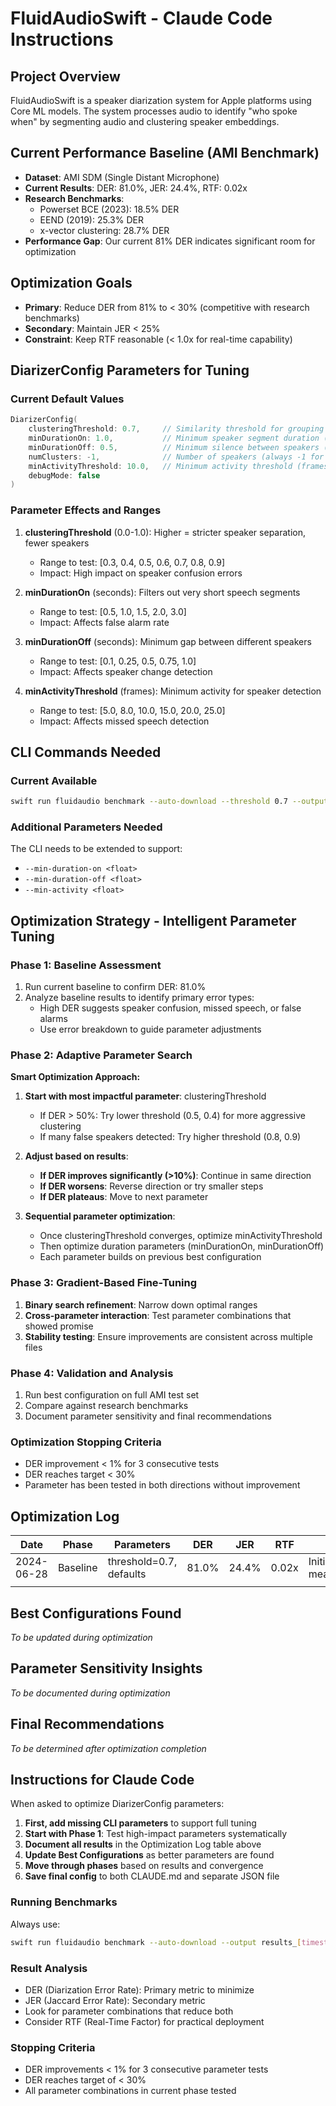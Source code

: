 # FluidAudioSwift - Claude Code Instructions

## Project Overview
FluidAudioSwift is a speaker diarization system for Apple platforms using Core ML models. The system processes audio to identify "who spoke when" by segmenting audio and clustering speaker embeddings.

## Current Performance Baseline (AMI Benchmark)
- **Dataset**: AMI SDM (Single Distant Microphone)
- **Current Results**: DER: 81.0%, JER: 24.4%, RTF: 0.02x
- **Research Benchmarks**: 
  - Powerset BCE (2023): 18.5% DER
  - EEND (2019): 25.3% DER
  - x-vector clustering: 28.7% DER
- **Performance Gap**: Our current 81% DER indicates significant room for optimization

## Optimization Goals
- **Primary**: Reduce DER from 81% to < 30% (competitive with research benchmarks)
- **Secondary**: Maintain JER < 25%
- **Constraint**: Keep RTF reasonable (< 1.0x for real-time capability)

## DiarizerConfig Parameters for Tuning

### Current Default Values
```swift
DiarizerConfig(
    clusteringThreshold: 0.7,     // Similarity threshold for grouping speakers (0.0-1.0)
    minDurationOn: 1.0,           // Minimum speaker segment duration (seconds)
    minDurationOff: 0.5,          // Minimum silence between speakers (seconds)
    numClusters: -1,              // Number of speakers (always -1 for auto-detect)
    minActivityThreshold: 10.0,   // Minimum activity threshold (frames)
    debugMode: false
)
```

### Parameter Effects and Ranges
1. **clusteringThreshold** (0.0-1.0): Higher = stricter speaker separation, fewer speakers
   - Range to test: [0.3, 0.4, 0.5, 0.6, 0.7, 0.8, 0.9]
   - Impact: High impact on speaker confusion errors

2. **minDurationOn** (seconds): Filters out very short speech segments
   - Range to test: [0.5, 1.0, 1.5, 2.0, 3.0]
   - Impact: Affects false alarm rate

3. **minDurationOff** (seconds): Minimum gap between different speakers
   - Range to test: [0.1, 0.25, 0.5, 0.75, 1.0]
   - Impact: Affects speaker change detection

4. **minActivityThreshold** (frames): Minimum activity for speaker detection
   - Range to test: [5.0, 8.0, 10.0, 15.0, 20.0, 25.0]
   - Impact: Affects missed speech detection


## CLI Commands Needed

### Current Available
```bash
swift run fluidaudio benchmark --auto-download --threshold 0.7 --output results.json
```

### Additional Parameters Needed
The CLI needs to be extended to support:
- `--min-duration-on <float>`
- `--min-duration-off <float>`
- `--min-activity <float>`

## Optimization Strategy - Intelligent Parameter Tuning

### Phase 1: Baseline Assessment
1. Run current baseline to confirm DER: 81.0%
2. Analyze baseline results to identify primary error types:
   - High DER suggests speaker confusion, missed speech, or false alarms
   - Use error breakdown to guide parameter adjustments

### Phase 2: Adaptive Parameter Search
**Smart Optimization Approach:**
1. **Start with most impactful parameter**: clusteringThreshold
   - If DER > 50%: Try lower threshold (0.5, 0.4) for more aggressive clustering
   - If many false speakers detected: Try higher threshold (0.8, 0.9)
   
2. **Adjust based on results**:
   - **If DER improves significantly (>10%)**: Continue in same direction
   - **If DER worsens**: Reverse direction or try smaller steps
   - **If DER plateaus**: Move to next parameter

3. **Sequential parameter optimization**:
   - Once clusteringThreshold converges, optimize minActivityThreshold
   - Then optimize duration parameters (minDurationOn, minDurationOff)
   - Each parameter builds on previous best configuration

### Phase 3: Gradient-Based Fine-Tuning
1. **Binary search refinement**: Narrow down optimal ranges
2. **Cross-parameter interaction**: Test parameter combinations that showed promise
3. **Stability testing**: Ensure improvements are consistent across multiple files

### Phase 4: Validation and Analysis
1. Run best configuration on full AMI test set
2. Compare against research benchmarks
3. Document parameter sensitivity and final recommendations

### Optimization Stopping Criteria
- DER improvement < 1% for 3 consecutive tests
- DER reaches target < 30%
- Parameter has been tested in both directions without improvement

## Optimization Log

| Date | Phase | Parameters | DER | JER | RTF | Notes |
|------|-------|------------|-----|-----|-----|-------|
| 2024-06-28 | Baseline | threshold=0.7, defaults | 81.0% | 24.4% | 0.02x | Initial measurement |
| | | | | | | |

## Best Configurations Found

*To be updated during optimization*

## Parameter Sensitivity Insights

*To be documented during optimization*

## Final Recommendations

*To be determined after optimization completion*

## Instructions for Claude Code

When asked to optimize DiarizerConfig parameters:

1. **First, add missing CLI parameters** to support full tuning
2. **Start with Phase 1**: Test high-impact parameters systematically
3. **Document all results** in the Optimization Log table above
4. **Update Best Configurations** as better parameters are found
5. **Move through phases** based on results and convergence
6. **Save final config** to both CLAUDE.md and separate JSON file

### Running Benchmarks
Always use:
```bash
swift run fluidaudio benchmark --auto-download --output results_[timestamp].json [parameters]
```

### Result Analysis
- DER (Diarization Error Rate): Primary metric to minimize
- JER (Jaccard Error Rate): Secondary metric
- Look for parameter combinations that reduce both
- Consider RTF (Real-Time Factor) for practical deployment

### Stopping Criteria
- DER improvements < 1% for 3 consecutive parameter tests
- DER reaches target of < 30%
- All parameter combinations in current phase tested